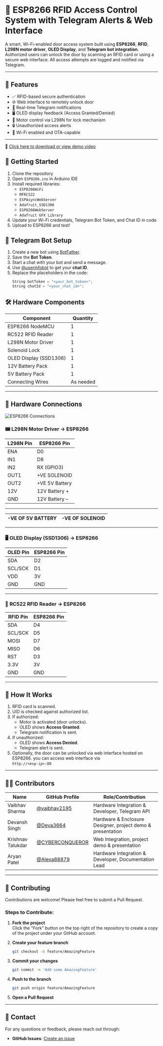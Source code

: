 # 🚪 ESP8266 RFID Access Control System with Telegram Alerts & Web Interface

A smart, Wi-Fi-enabled door access system built using **ESP8266**, **RFID**, **L298N motor driver**, **OLED Display**, and **Telegram bot integration**. Authorized users can unlock the door by scanning an RFID card or using a secure web interface. All access attempts are logged and notified via Telegram.

---

## 🔧 Features

- ✅ RFID-based secure authentication
- 🌐 Web interface to remotely unlock door
- 📩 Real-time Telegram notifications
- 🖥 OLED display feedback (Access Granted/Denied)
- 🔁 Motor control via L298N for lock mechanism
- 🔒 Unauthorized access alerts
- 📡 Wi-Fi enabled and OTA-capable

---
🎥 [Click here to download or view demo video](https://drive.google.com/file/d/1mZy1aYN8QZInOovXf1yhzZags61BjSnt/view?usp=sharing)

## 🚀 Getting Started

1. Clone the repository
2. Open `ESP8266.ino` in Arduino IDE
3. Install required libraries:
   - `ESP8266WiFi`
   - `MFRC522`
   - `ESPAsyncWebServer`
   - `Adafruit_SSD1306`
   - `ESP8266WebServer`
   - `Adafruit GFX Library`
4. Update your Wi-Fi credentials, Telegram Bot Token, and Chat ID in code
5. Upload to ESP8266 and test!

## 📲 Telegram Bot Setup

1. Create a new bot using [BotFather](https://t.me/botfather).
2. Save the **Bot Token**.
3. Start a chat with your bot and send a message.
4. Use [@userinfobot](https://t.me/userinfobot) to get your **chat ID**.
5. Replace the placeholders in the code:
   ```cpp
   String botToken = "<your_bot_token>";
   String chatId = "<your_chat_id>";

## 🛠️ Hardware Components

| Component             | Quantity |
|-----------------------|----------|
| ESP8266 NodeMCU       | 1        |
| RC522 RFID Reader     | 1        |
| L298N Motor Driver    | 1        |
| Solenoid Lock        | 1        |
| OLED Display (SSD1306)| 1        |
| 12V Battery Pack      | 1        |
| 5V Battery Pack      | 1        |
| Connecting Wires      | As needed |

---

## 🔌 Hardware Connections
![ESP8266 Connections](Demo/CONNECTIONS.jpg)

### 📟 **L298N Motor Driver → ESP8266**
| L298N Pin | ESP8266 Pin |
|-----------|-------------|
| ENA       | D0          |
| IN1       | D8          |
| IN2       | RX (GPIO3)  |
| OUT1      | +VE SOLENOID|
| OUT2      | +VE 5V Battery |
| 12V       | 12V Battery +   |
| GND       | 12V Battery –   |

---
| -VE OF 5V BATTERY  | -VE OF SOLENOID  |
|-----------|-----------------------|

---

### 🖥 **OLED Display (SSD1306) → ESP8266**
| OLED Pin | ESP8266 Pin |
|----------|-------------|
| SDA      | D2          |
| SCL/SCK     | D1          |
| VDD      | 3V          |
| GND      | GND         |

---

### 📡 **RC522 RFID Reader → ESP8266**
| RFID Pin | ESP8266 Pin |
|----------|-------------|
| SDA      | D4          |
| SCL/SCK      | D5          |
| MOSI     | D7          |
| MISO     | D6          |
| RST      | D3          |
| 3.3V     | 3V          |
| GND      | GND         |

---

## 🧠 How It Works

1. RFID card is scanned.
2. UID is checked against authorized list.
3. If authorized:
   - Motor is activated (door unlocks).
   - OLED shows **Access Granted**.
   - Telegram notification is sent.
4. If unauthorized:
   - OLED shows **Access Denied**.
   - Telegram alert is sent.
5. Optionally, the door can be unlocked via web interface hosted on ESP8266.
   you can access web interface via                  
   `http://<esp-ip>:80`

---
## 👨‍💻 Contributors

| Name        | GitHub Profile                          | Role/Contribution                        |
|-------------|------------------------------------------|-------------------------------------------|
| Vaibhav Sharma       | [@vaibhav2195](https://github.com/vaibhav2195) | Hardware Integration & Developer, Telegram API   |
| Devansh Singh       | [@Deva3664](https://github.com/Deva3664) |Hardware & Enclosure Designer, project demo & presentation |
| Krishnav Talukdar | [@CYBERCONQUEROR](https://github.com/CYBERCONQUEROR) |  Web Integration, project demo & presentation       |
| Aryan Patel       | [@Alexa88879](https://github.com/Alexa88879) | Hardware Integration & Developer, Documentation Lead  |

---
## 🤝 Contributing
Contributions are welcome! Please feel free to submit a Pull Request.
### Steps to Contribute:

1. **Fork the project**  
   Click the "Fork" button on the top right of the repository to create a copy of the project under your GitHub account.

2. **Create your feature branch**  
   ```bash
   git checkout -b feature/AmazingFeature
3. **Commit your changes**
   ```bash
   git commit -m 'Add some AmazingFeature'
6. **Push to the branch**
   ```bash
   git push origin feature/AmazingFeature
7. **Open a Pull Request**
---
## 📧 Contact
For any questions or feedback, please reach out through:
- **GitHub Issues**: [Create an issue](https://github.com/Alexa88879/ESP8266-RFID-Telegram-Door-Lock/issues)

